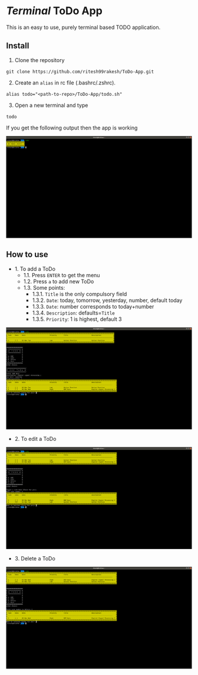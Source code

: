# _Terminal_ ToDo App

This is an easy to use, purely terminal based TODO application.

## Install

1. Clone the repository
```
git clone https://github.com/ritesh99rakesh/ToDo-App.git
```
2. Create an `alias` in rc file (.bashrc/.zshrc).
```
alias todo="<path-to-repo>/ToDo-App/todo.sh"
```
3. Open a new terminal and type
```
todo
```
If you get the following output then the app is working

![No Todo](https://github.com/ritesh99rakesh/ToDo-App/blob/master/images/no_todo.png)

## How to use
* 1\. To add a ToDo 
    * 1.1\. Press `ENTER` to get the menu
    * 1.2\. Press `a` to add new ToDo
    * 1.3\. Some points:
        * 1.3.1\. `Title` is the only compulsory field
        * 1.3.2\. `Date`: today, tomorrow, yesterday, number, default today
        * 1.3.3\. `Date`: number corresponds to today+number
        * 1.3.4\. `Description`: defaults=`Title`
        * 1.3.5\. `Priority`: 1 is highest, default 3

![Add Todo](https://github.com/ritesh99rakesh/ToDo-App/blob/master/images/add_todo.png)
* 2\. To edit a ToDo

![Edit Todo](https://github.com/ritesh99rakesh/ToDo-App/blob/master/images/edit_todo.png)
* 3\. Delete a ToDo

![Delete Todo](https://github.com/ritesh99rakesh/ToDo-App/blob/master/images/delete_todo.png)

